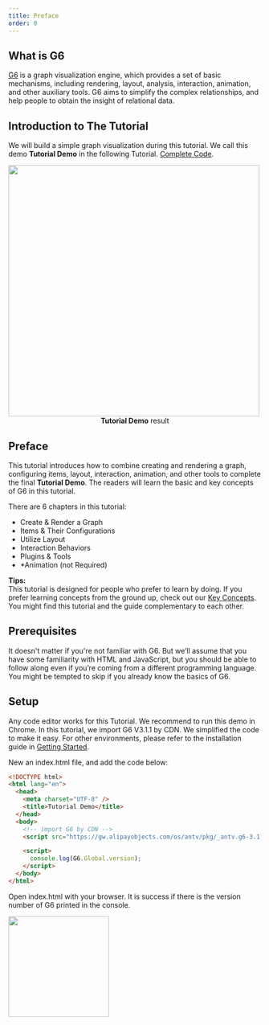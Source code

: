 ```yaml
---
title: Preface
order: 0
---
```


## What is G6
[G6](https://github.com/antvis/g6) is a graph visualization engine, which provides a set of basic mechanisms, including rendering, layout, analysis, interaction, animation, and other auxiliary tools. G6 aims to simplify the complex relationships, and help people to obtain the insight of relational data.

## Introduction to The Tutorial
We will build a simple graph visualization during this tutorial. We call this demo **Tutorial Demo** in the following Tutorial. <a href='https://codepen.io/Yanyan-Wang/pen/mdbYZvZ' target='_blank'>Complete Code</a>.

<img src='https://gw.alipayobjects.com/mdn/rms_f8c6a0/afts/img/A*YlTVS54xV3EAAAAAAAAAAABkARQnAQ'  width=500 />

<div style="text-align: center;"><b>Tutorial Demo</b> result</div>


## Preface
This tutorial introduces how to combine creating and rendering a graph, configuring items, layout, interaction, animation, and other tools to complete the final **Tutorial Demo**. The readers will learn the basic and key concepts of G6 in this tutorial.

There are 6 chapters in this tutorial:

- Create & Render a Graph
- Items & Their Configurations
- Utilize Layout
- Interaction Behaviors
- Plugins & Tools
- *Animation (not Required)

**Tips:** <br />This tutorial is designed for people who prefer to learn by doing. If you prefer learning concepts from the ground up, check out our [Key Concepts](/en/docs/manual/middle/keyConcept/). You might find this tutorial and the guide complementary to each other.

## Prerequisites
It doesn't matter if you're not familiar with G6. But we’ll assume that you have some familiarity with HTML and JavaScript, but you should be able to follow along even if you’re coming from a different programming language. You might be tempted to skip if you already know the basics of G6. 


## Setup
Any code editor works for this Tutorial. We recommend to run this demo in Chrome. In this tutorial, we import G6 V3.1.1 by CDN. We simplified the code to make it easy. For other environments, please refer to the installation guide in [Getting Started](/en/docs/manual/getting-started).

New an index.html file, and add the code below:
```html
<!DOCTYPE html>
<html lang="en">
  <head>
    <meta charset="UTF-8" />
    <title>Tutorial Demo</title>
  </head>
  <body>
    <!-- import G6 by CDN -->
    <script src="https://gw.alipayobjects.com/os/antv/pkg/_antv.g6-3.1.1/build/g6.js"></script>

    <script>
      console.log(G6.Global.version);
    </script>
  </body>
</html>

```

Open index.html with your browser. It is success if there is the version number of G6 printed in the console.

<img src='https://gw.alipayobjects.com/mdn/rms_f8c6a0/afts/img/A*5Ex2RJekVbcAAAAAAAAAAABkARQnAQ' width=200 />
